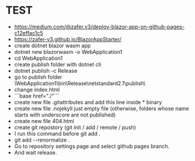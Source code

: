 # TEST
- https://medium.com/@zafer.v3/deploy-blazor-app-on-github-pages-c12effac1c5
- https://zafer-v3.github.io/BlazorAppStarter/
- create dotnet blazor wasm app
- dotnet new blazorwasm -o WebApplication1
- cd WebApplication1
- create publish folder with dotnet cli
- dotnet publish -c Release
- go to publish folder \WebApplication1\bin\Release\netstandard2.1\publish\
- change index.html
- ´´´base href="./"´´´
- create new file .gitattributes and add this line inside * binary
- create new file .nojekyll just empty file (otherwise, folders whose name starts with underscore are not published)
- create new file 404.html
- create git repostory (git init / add / remote / push)
- I run this command before git add .
- git add --renormalize .
- Go to repository settings page and select github pages branch.
- And wait release.
